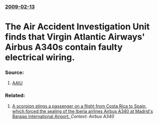 ### [2009-02-13](/news/2009/02/13/index.md)

#  The Air Accident Investigation Unit finds that Virgin Atlantic Airways' Airbus A340s contain faulty electrical wiring. 




### Source:

1. [AAIU](http://www.aaiu.ie/upload/general/11300-0.pdf)

### Related:

1. [A scorpion stings a passenger on a flight from Costa Rica to Spain, which forced the sealing of the Iberia airlines Airbus A340 at Madrid's Barajas International Airport. ](/news/2012/11/26/a-scorpion-stings-a-passenger-on-a-flight-from-costa-rica-to-spain-which-forced-the-sealing-of-the-iberia-airlines-airbus-a340-at-madrid-s.md) _Context: Airbus A340_
